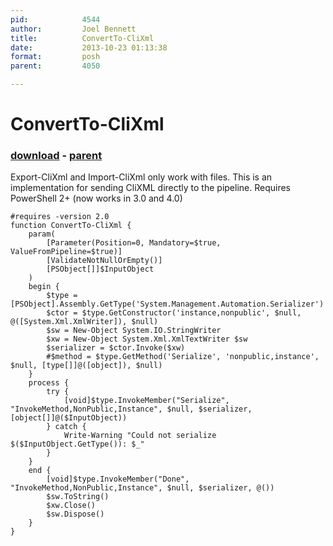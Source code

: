```yaml
---
pid:            4544
author:         Joel Bennett
title:          ConvertTo-CliXml
date:           2013-10-23 01:13:38
format:         posh
parent:         4050

---
```


# ConvertTo-CliXml

### [download](Scripts\4544.ps1) - [parent](Scripts\4050.md)

Export-CliXml and Import-CliXml only work with files. This is an implementation for sending CliXML directly to the pipeline. Requires PowerShell 2+ (now works in 3.0 and 4.0)

```posh
#requires -version 2.0
function ConvertTo-CliXml {
    param(
        [Parameter(Position=0, Mandatory=$true, ValueFromPipeline=$true)]
        [ValidateNotNullOrEmpty()]
        [PSObject[]]$InputObject
    )
    begin {
        $type = [PSObject].Assembly.GetType('System.Management.Automation.Serializer')
        $ctor = $type.GetConstructor('instance,nonpublic', $null, @([System.Xml.XmlWriter]), $null)
        $sw = New-Object System.IO.StringWriter
        $xw = New-Object System.Xml.XmlTextWriter $sw
        $serializer = $ctor.Invoke($xw)
        #$method = $type.GetMethod('Serialize', 'nonpublic,instance', $null, [type[]]@([object]), $null)
    }
    process {
        try {
            [void]$type.InvokeMember("Serialize", "InvokeMethod,NonPublic,Instance", $null, $serializer, [object[]]@($InputObject))
        } catch {
            Write-Warning "Could not serialize $($InputObject.GetType()): $_"
        }
    }
    end {    
        [void]$type.InvokeMember("Done", "InvokeMethod,NonPublic,Instance", $null, $serializer, @())
        $sw.ToString()
        $xw.Close()
        $sw.Dispose()
    }
}
```
